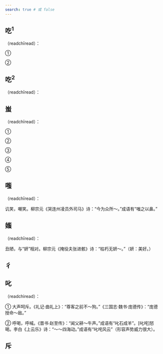 ```yaml
---
search: true # 或 false
---
```


## 吃<sup>1</sup>

（readchīread）：

➀

➁

## 吃<sup>2</sup>

（readchīread）：

## 蚩

（readchīread）：

➀

➁

➂

➃

➄

## 嗤

（readchīread）：

讥笑，嘲笑。柳宗元《哭连州凌员外司马》诗：“今为众所～。”成语有“嗤之以鼻。”

## 媸

（readchīread）：

丑陋，与“妍”相对。柳宗元《掩役夫张进骸》诗：“枯朽无妍～。”（妍：美好。）


## 彳

## 叱

（readchìread）：

➀ 大声呵斥。《礼记·曲礼上》：“尊客之前不～狗。”《三国志·魏书·庞德传》：“庞德授命～敌。”

➁ 呼喝，呼喊。《晋书·赵至传》：“闻父耕～牛声。”成语有“叱石成羊”。[叱咤]怒喝。李白《上云乐》诗：“～～四海动。”成语有“叱咤风云”（形容声势威力很大）。

## 斥